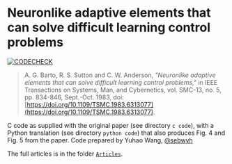 # Neuronlike adaptive elements that can solve difficult learning control problems

[![CODECHECK](https://codecheck.org.uk/img/codeworks-badge.svg)](https://doi.org/10.5281/zenodo.3827370)

> A. G. Barto, R. S. Sutton and C. W. Anderson, _"Neuronlike adaptive elements that can solve difficult learning control problems,"_ in IEEE Transactions on Systems, Man, and Cybernetics, vol. SMC-13, no. 5, pp. 834-846, Sept.-Oct. 1983, doi: [https://doi.org/10.1109/TSMC.1983.6313077](https://doi.org/10.1109/TSMC.1983.6313077).

C code as supplied with the original paper (see directory `c code`), with a Python translation (see directory `python code`) that also produces Fig.&nbsp;4 and Fig.&nbsp;5 from the paper.
Code prepared by Yuhao Wang, [@sebwyh](https://github.com/sebwyh)

The full articles is in the folder [`Articles`](Articles).

